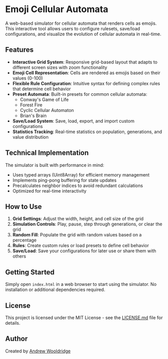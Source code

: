# Emoji Cellular Automata

A web-based simulator for cellular automata that renders cells as emojis. This interactive tool allows users to configure rulesets, save/load configurations, and visualize the evolution of cellular automata in real-time.

## Features

- **Interactive Grid System**: Responsive grid-based layout that adapts to different screen sizes with zoom functionality
- **Emoji Cell Representation**: Cells are rendered as emojis based on their values (0-100)
- **Flexible Rule Configuration**: Intuitive syntax for defining complex rules that determine cell behavior
- **Preset Automata**: Built-in presets for common cellular automata:
  - Conway's Game of Life
  - Forest Fire
  - Cyclic Cellular Automaton
  - Brian's Brain
- **Save/Load System**: Save, load, export, and import custom configurations
- **Statistics Tracking**: Real-time statistics on population, generations, and value distribution

## Technical Implementation

The simulator is built with performance in mind:
- Uses typed arrays (Uint8Array) for efficient memory management
- Implements ping-pong buffering for state updates
- Precalculates neighbor indices to avoid redundant calculations
- Optimized for real-time interactivity

## How to Use

1. **Grid Settings**: Adjust the width, height, and cell size of the grid
2. **Simulation Controls**: Play, pause, step through generations, or clear the grid
3. **Random Fill**: Populate the grid with random values based on a percentage
4. **Rules**: Create custom rules or load presets to define cell behavior
5. **Save/Load**: Save your configurations for later use or share them with others

## Getting Started

Simply open `index.html` in a web browser to start using the simulator. No installation or additional dependencies required.

## License

This project is licensed under the MIT License - see the [LICENSE.md](LICENSE.md) file for details.

## Author

Created by [Andrew Wooldridge](https://andreww.xyz)
